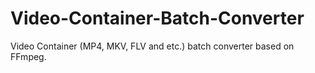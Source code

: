# Video-Container-Batch-Converter
Video Container (MP4, MKV, FLV and etc.) batch converter based on FFmpeg.
